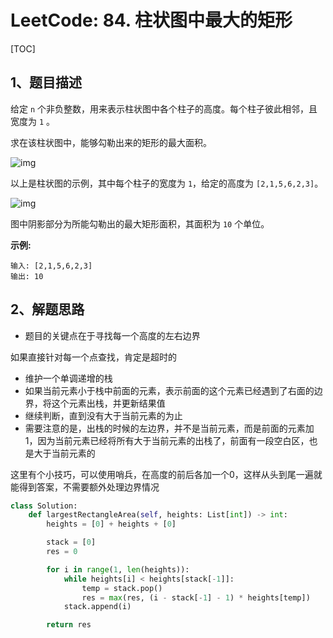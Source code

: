# LeetCode: 84. 柱状图中最大的矩形

[TOC]

## 1、题目描述

给定 `n` 个非负整数，用来表示柱状图中各个柱子的高度。每个柱子彼此相邻，且宽度为 `1` 。

求在该柱状图中，能够勾勒出来的矩形的最大面积。

![img](http://px3chmx10.bkt.clouddn.com/notebook/2019-09-08-064648.png)

以上是柱状图的示例，其中每个柱子的宽度为 `1`，给定的高度为 `[2,1,5,6,2,3]`。

![img](http://px3chmx10.bkt.clouddn.com/notebook/2019-09-08-064620.png)



图中阴影部分为所能勾勒出的最大矩形面积，其面积为 `10` 个单位。

 

**示例:**

```
输入: [2,1,5,6,2,3]
输出: 10
```



## 2、解题思路

- 题目的关键点在于寻找每一个高度的左右边界

如果直接针对每一个点查找，肯定是超时的

- 维护一个单调递增的栈
- 如果当前元素小于栈中前面的元素，表示前面的这个元素已经遇到了右面的边界，将这个元素出栈，并更新结果值
- 继续判断，直到没有大于当前元素的为止
- 需要注意的是，出栈的时候的左边界，并不是当前元素，而是前面的元素加1，因为当前元素已经将所有大于当前元素的出栈了，前面有一段空白区，也是大于当前元素的

这里有个小技巧，可以使用哨兵，在高度的前后各加一个0，这样从头到尾一遍就能得到答案，不需要额外处理边界情况

```python
class Solution:
    def largestRectangleArea(self, heights: List[int]) -> int:
        heights = [0] + heights + [0]

        stack = [0]
        res = 0

        for i in range(1, len(heights)):
            while heights[i] < heights[stack[-1]]:
                temp = stack.pop()
                res = max(res, (i - stack[-1] - 1) * heights[temp])
            stack.append(i)

        return res
```

